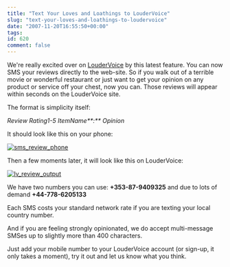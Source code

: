 ```yaml
---
title: "Text Your Loves and Loathings to LouderVoice"
slug: "text-your-loves-and-loathings-to-loudervoice"
date: "2007-11-20T16:55:50+00:00"
tags:
id: 620
comment: false
---
```


We're really excited over on [LouderVoice](http://www.loudervoice.com/) by this latest feature. You can now SMS your reviews directly to the web-site. So if you walk out of a terrible movie or wonderful restaurant or just want to get your opinion on any product or service off your chest, now you can. Those reviews will appear within seconds on the LouderVoice site.

The format is simplicity itself:

_Review Rating1-5 ItemName**:** Opinion_

It should look like this on your phone:

[![sms_review_phone](http://farm3.static.flickr.com/2067/2084716900_f50bc8510f_m.jpg)](http://www.flickr.com/photos/bandon1/2084716900/ "sms_review_phone by bandon1, on Flickr")

Then a few moments later, it will look like this on LouderVoice:

[![lv_review_output](http://farm3.static.flickr.com/2167/2050500856_010bdb42a3.jpg)](http://www.flickr.com/photos/bandon1/2050500856/ "lv_review_output by bandon1, on Flickr")

We have two numbers you can use: **+353-87-9409325** and due to lots of demand **+44-778-6205133**

Each SMS costs your standard network rate if you are texting your local country number.

And if you are feeling strongly opinionated, we do accept multi-message SMSes up to slightly more than 400 characters.

Just add your mobile number to your LouderVoice account (or sign-up, it only takes a moment), try it out and let us know what you think.
